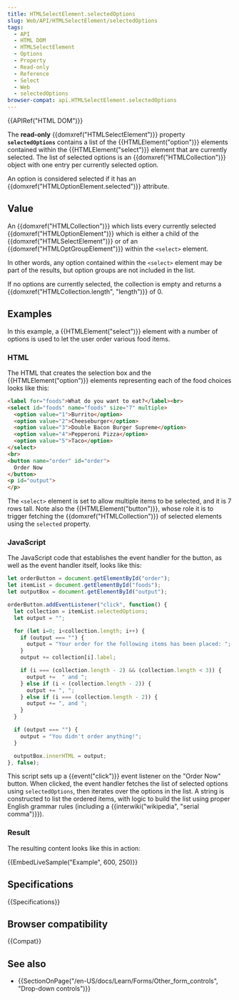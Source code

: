 ```yaml
---
title: HTMLSelectElement.selectedOptions
slug: Web/API/HTMLSelectElement/selectedOptions
tags:
  - API
  - HTML DOM
  - HTMLSelectElement
  - Options
  - Property
  - Read-only
  - Reference
  - Select
  - Web
  - selectedOptions
browser-compat: api.HTMLSelectElement.selectedOptions
---
```

{{APIRef("HTML DOM")}}

The **read-only** {{domxref("HTMLSelectElement")}} property
**`selectedOptions`** contains a list of the
{{HTMLElement("option")}} elements contained within the {{HTMLElement("select")}}
element that are currently selected. The list of selected options is an
{{domxref("HTMLCollection")}} object with one entry per currently selected option.

An option is considered selected if it has an {{domxref("HTMLOptionElement.selected")}}
attribute.

## Value

An {{domxref("HTMLCollection")}} which lists every currently selected
{{domxref("HTMLOptionElement")}} which is either a child of the
{{domxref("HTMLSelectElement")}} or of an {{domxref("HTMLOptGroupElement")}} within the
`<select>` element.

In other words, any option contained within the `<select>` element may
be part of the results, but option groups are not included in the list.

If no options are currently selected, the collection is empty and returns a
{{domxref("HTMLCollection.length", "length")}} of 0.

## Examples

In this example, a {{HTMLElement("select")}} element with a number of options is used
to let the user order various food items.

### HTML

The HTML that creates the selection box and the {{HTMLElement("option")}} elements
representing each of the food choices looks like this:

```html
<label for="foods">What do you want to eat?</label><br>
<select id="foods" name="foods" size="7" multiple>
  <option value="1">Burrito</option>
  <option value="2">Cheeseburger</option>
  <option value="3">Double Bacon Burger Supreme</option>
  <option value="4">Pepperoni Pizza</option>
  <option value="5">Taco</option>
</select>
<br>
<button name="order" id="order">
  Order Now
</button>
<p id="output">
</p>
```

The `<select>` element is set to allow multiple items to be selected,
and it is 7 rows tall. Note also the {{HTMLElement("button")}}, whose role it is to
trigger fetching the {{domxref("HTMLCollection")}} of selected elements using the
`selected` property.

### JavaScript

The JavaScript code that establishes the event handler for the button, as well as the
event handler itself, looks like this:

```js
let orderButton = document.getElementById("order");
let itemList = document.getElementById("foods");
let outputBox = document.getElementById("output");

orderButton.addEventListener("click", function() {
  let collection = itemList.selectedOptions;
  let output = "";

  for (let i=0; i<collection.length; i++) {
    if (output === "") {
      output = "Your order for the following items has been placed: ";
    }
    output += collection[i].label;

    if (i === (collection.length - 2) && (collection.length < 3)) {
      output +=  " and ";
    } else if (i < (collection.length - 2)) {
      output += ", ";
    } else if (i === (collection.length - 2)) {
      output += ", and ";
    }
  }

  if (output === "") {
    output = "You didn't order anything!";
  }

  outputBox.innerHTML = output;
}, false);
```

This script sets up a {{event("click")}} event listener on the "Order Now" button. When
clicked, the event handler fetches the list of selected options using
`selectedOptions`, then iterates over the options in the list. A string is
constructed to list the ordered items, with logic to build the list using proper English
grammar rules (including a {{interwiki("wikipedia", "serial comma")}}).

### Result

The resulting content looks like this in action:

{{EmbedLiveSample("Example", 600, 250)}}

## Specifications

{{Specifications}}

## Browser compatibility

{{Compat}}

## See also

- {{SectionOnPage("/en-US/docs/Learn/Forms/Other_form_controls", "Drop-down controls")}}
